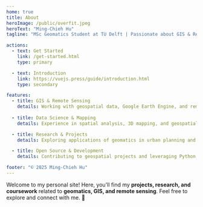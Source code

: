 ```yaml
---
home: true
title: About
heroImage: /public/overfit.jpeg
heroText: "Ming-Chieh Hu"
tagline: "MSc Geomatics Student at TU Delft | Passionate about GIS & Remote Sensing"

actions:
  - text: Get Started
    link: /get-started.html
    type: primary

  - text: Introduction
    link: https://vuejs.press/guide/introduction.html
    type: secondary

features:
  - title: GIS & Remote Sensing
    details: Working with geospatial data, Google Earth Engine, and remote sensing techniques.
    
  - title: Data Science & Mapping
    details: Experience in spatial analysis, 3D mapping, and geospatial visualization.

  - title: Research & Projects
    details: Exploring applications of geomatics in urban planning and environmental monitoring.

  - title: Open Source & Development
    details: Contributing to geospatial projects and leveraging Python, JavaScript, and web technologies.

footer: "© 2025 Ming-Chieh Hu"
---
```


Welcome to my personal site! Here, you'll find my **projects, research, and coursework** related to **geomatics, GIS, and remote sensing**. Feel free to explore and connect with me. 🚀